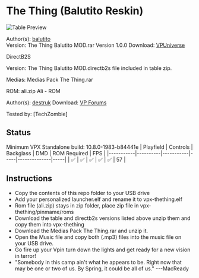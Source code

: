 # The Thing (Balutito Reskin)

![Table Preview](https://vpuniverse.com/screenshots/monthly_2022_05/482237955_Sanstitre.png.2ed553f6cb6ac0bb6e939d5dd524db33.png)

Author(s): [balutito](https://vpuniverse.com/profile/36070-balutito/)  
Version: The Thing Balutito MOD.rar  Version 1.0.0
Download:  [VPUniverse](https://vpuniverse.com/files/file/10139-the-thing-balutito-reskin/)

DirectB2S

Version: The Thing Balutito MOD.directb2s file included in table zip. 

Medias:
Medias Pack The Thing.rar

ROM: ali.zip
Ali - ROM

Author(s): [destruk](https://www.vpforums.org/index.php?showuser=5)
Download:  [VP Forums](https://www.vpforums.org/index.php?app=downloads&showfile=741)

Tested by:
[TechZombie]

## Status 

Minimum VPX Standalone build: 10.8.0-1983-b84441e
| Playfield | Controls | Backglass | DMD | ROM Required | FPS | 
|-----------|----------|-----------|-----|--------------|-----|
| :white_check_mark: | :white_check_mark: | :white_check_mark: | :white_check_mark: | :white_check_mark: | 57 |

## Instructions

- Copy the contents of this repo folder to your USB drive
- Add your personalized launcher.elf and rename it to vpx-thething.elf
- Rom file (ali.zip) stays in zip folder, place zip file in vpx-thething/pinmame/roms
- Download the table and directb2s versions listed above unzip them and copy them into vpx-thething
- Download the Medias Pack The Thing.rar and unzip it.
- Open the Music file and copy both (.mp3) files into the music file on your USB drive.
- Go fire up your Vpin turn down the lights and get ready for a new vision in terror!
- "Somebody in this camp ain't what he appears to be. Right now that may be one or two of us. By Spring, it could be all of us." ---MacReady 
